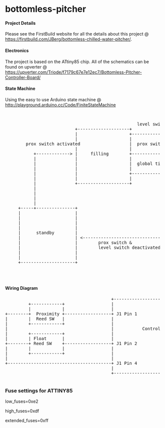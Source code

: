 bottomless-pitcher
==================

#### Project Details
Please see the FirstBuild website for all the details about this project @ https://firstbuild.com/JBerg/bottomless-chilled-water-pitcher/. 


#### Electronics
The project is based on the ATtiny85 chip. All of the schematics can be found on upverter @ https://upverter.com/Triode/f7179c67e7e12ec7/Bottomless-Pitcher-Controller-Board/

#### State Machine
Using the easy to use Arduino state machine @ http://playground.arduino.cc/Code/FiniteStateMachine



<pre>
	

                                                   level switch activated                  
                           +--------------------+                                          
                           |                    +---------------------------------+        
                           |                    |                                 |        
        prox switch activated                   |  prox switch de-activated       |        
                           |                    |                                 |        
           +-------------> |     filling        +---------------------------+     |        
           |               |                    |                           |     |        
           |               |                    |  global timeout exceeded  |     |        
           |               |                    |                           |     |        
           |               |                    +--------------------+      |     |        
           |               |                    |                    |      |     |        
           |               +--------------------+                    |      |     |        
           |                                                         |      |     |        
           |                                                         |      |     |        
           |                                                         v      v     v        
           |                                                                               
     +-----+---------------+                                  +---------------------+      
     |                     |                                  |                     |      
     |                     |                                  |                     |      
     |                     |                                  |                     |      
     |                     |                                  |                     |      
     |      standby        |                                  |     complete        |      
     |                     | &lt;------------------------------+ |                     |      
     |                     |        prox switch &             |                     |      
     |                     |        level switch deactivated  |                     |      
     |                     |                                  |                     |      
     |                     |                                  |                     |      
     +---------------------+                                  +---------------------+      
        
                                                                                   
                                                                                           
</pre>

#### Wiring Diagram

<pre>
                                         +----------------------------------------+                                     
         +------------+                  |                                        |                                     
         |            |                  |                                    J3  +-------------------+A/C IN - L1      
+--------+  Proximity +------------------+ J1 Pin 1                               |                                     
|        |  Reed SW   |                  |                                        |                                     
|        +------------+                  |                                    J7  +-------------------+A/C IN - Neutral 
|                                        |           Controller PCB               |                                     
|        +------------+                  |                                        |                                     
|        | Float      |                  |                                        |                                     
+--------+ Reed SW    +------------------+ J1 Pin 2                               |                                     
|        |            |                  |                                        |                    +---------------+
|        +------------+                  |                                    J4  +--------------------+               |
|                                        |                                        |                    |  Water Valve  |
+----------------------------------------+ J1 Pin 4                           J5  +--------------------+               |
                                         |                                        |                    |               |
                                         +----------------------------------------+                    +---------------+

</pre>

### Fuse settings for ATTINY85
low_fuses=0xe2

high_fuses=0xdf

extended_fuses=0xff

